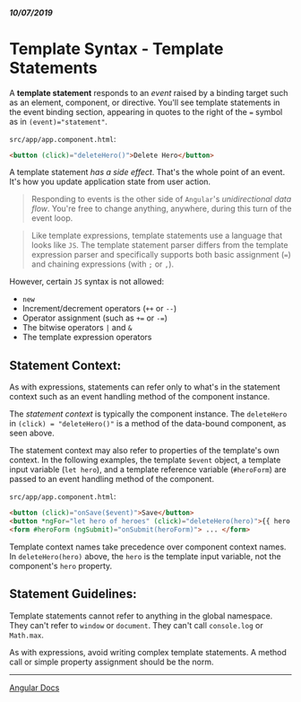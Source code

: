 ##### 10/07/2019
# Template Syntax - Template Statements
A **template statement** responds to an _event_ raised by a binding target such as an element, component, or directive.  You'll see template statements in the event binding section, appearing in quotes to the right of the `=` symbol as in `(event)="statement"`.

`src/app/app.component.html`:
```html
<button (click)="deleteHero()">Delete Hero</button>
```

A template statement _has a side effect_.  That's the whole point of an event.  It's how you update application state from user action.

  > Responding to events is the other side of `Angular`'s _unidirectional data flow_.  You're free to change anything, anywhere, during this turn of the event loop.

  > Like template expressions, template statements use a language that looks like `JS`.  The template statement parser differs from the template expression parser and specifically supports both basic assignment (`=`) and chaining expressions (with `;` or `,`).

However, certain `JS` syntax is not allowed:
  * `new`
  * Increment/decrement operators (`++` or `--`)
  * Operator assignment (such as `+=` or `-=`)
  * The bitwise operators `|` and `&`
  * The template expression operators

## Statement Context:
As with expressions, statements can refer only to what's in the statement context such as an event handling method of the component instance.

The _statement context_ is typically the component instance.  The `deleteHero` in `(click) = "deleteHero()"` is a method of the data-bound component, as seen above.

The statement context may also refer to properties of the template's own context.  In the following examples, the template `$event` object, a template input variable (`let hero`), and a template reference variable (`#heroForm`) are passed to an event handling method of the component.

`src/app/app.component.html`:
```html
<button (click)="onSave($event)">Save</button>
<button *ngFor="let hero of heroes" (click)="deleteHero(hero)">{{ hero.name }}</button>
<form #heroForm (ngSubmit)="onSubmit(heroForm)"> ... </form>
```

Template context names take precedence over component context names.  In `deleteHero(hero)` above, the `hero` is the template input variable, not the component's `hero` property.

## Statement Guidelines:
Template statements cannot refer to anything in the global namespace.  They can't refer to `window` or `document`.  They can't call `console.log` or `Math.max`.

As with expressions, avoid writing complex template statements.  A method call or simple property assignment should be the norm.

---

[Angular Docs](https://angular.io/guide/template-syntax#template-statements)